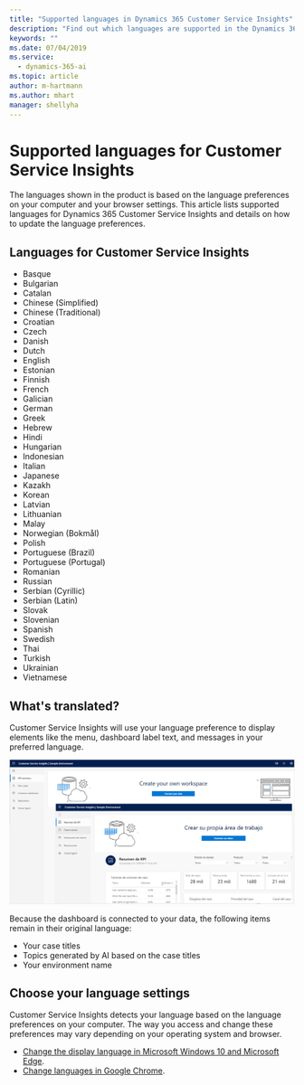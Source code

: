 ```yaml
---
title: "Supported languages in Dynamics 365 Customer Service Insights"
description: "Find out which languages are supported in the Dynamics 365 Customer Service Insights product."
keywords: ""
ms.date: 07/04/2019
ms.service:
  - dynamics-365-ai
ms.topic: article
author: m-hartmann
ms.author: mhart
manager: shellyha
---
```


# Supported languages for Customer Service Insights 

The languages shown in the product is based on the language preferences on your computer and your browser settings. This article lists supported languages for Dynamics 365 Customer Service Insights and details on how to update the language preferences.  

## Languages for Customer Service Insights 

- Basque 
- Bulgarian
- Catalan
- Chinese (Simplified)
- Chinese (Traditional)
- Croatian
- Czech
- Danish
- Dutch
- English
- Estonian 
- Finnish
- French 
- Galician
- German
- Greek 
- Hebrew 
- Hindi
- Hungarian 
- Indonesian
- Italian
- Japanese
- Kazakh
- Korean
- Latvian
- Lithuanian
- Malay
- Norwegian (Bokmål)
- Polish
- Portuguese (Brazil)
- Portuguese (Portugal)
- Romanian
- Russian 
- Serbian (Cyrillic) 
- Serbian (Latin)
- Slovak
- Slovenian
- Spanish 
- Swedish
- Thai
- Turkish
- Ukrainian
- Vietnamese
 
## What's translated? 

Customer Service Insights will use your language preference to display elements like the menu, dashboard label text, and messages in your preferred language. 

![User interface in English and Spanish](media/translated-UI.png)

Because the dashboard is connected to your data, the following items remain in their original language: 

- Your case titles 
- Topics generated by AI based on the case titles 
- Your environment name 

## Choose your language settings  

Customer Service Insights detects your language based on the language preferences on your computer. The way you access and change these preferences may vary depending on your operating system and browser. 

- [Change the display language in Microsoft Windows 10 and Microsoft Edge](https://support.microsoft.com/help/4496404/windows-10-manage-the-input-and-display-language#display_language).
- [Change languages in Google Chrome](https://support.google.com/chrome/answer/173424).